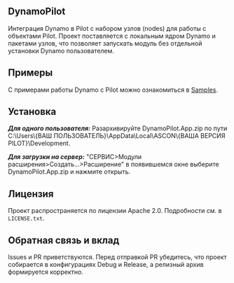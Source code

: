 ## DynamoPilot

Интеграция Dynamo в Pilot с набором узлов (nodes) для работы с объектами Pilot. Проект поставляется с локальным ядром Dynamo и пакетами узлов, что позволяет запускать модуль без отдельной установки Dynamo пользователем.

## Примеры

С примерами работы Dynamo с Pilot можно ознакомиться в [Samples](https://github.com/mahach666/DynamoPilot/tree/master/Samples).

## Установка

***Для одного пользователя:*** Разархивируйте DynamoPilot.App.zip по пути C:\Users\\{ВАШ ПОЛЬЗОВАТЕЛЬ}\AppData\Local\ASCON\\{ВАША ВЕРСИЯ PILOT}\Development.

***Для загрузки на сервер:*** "СЕРВИС>Модули расширения>Создать...>Расширение" в появившемся окне выберите DynamoPilot.App.zip и нажмите открыть.

## Лицензия

Проект распространяется по лицензии Apache 2.0. Подробности см. в `LICENSE.txt`.

## Обратная связь и вклад

Issues и PR приветствуются. Перед отправкой PR убедитесь, что проект собирается в конфигурациях Debug и Release, а релизный архив формируется корректно.
